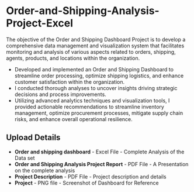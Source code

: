 # Order-and-Shipping-Analysis-Project-Excel
The objective of the Order and Shipping Dashboard Project is to develop a comprehensive data management and visualization system that facilitates monitoring and analysis of various aspects related to orders, shipping, agents, products, and locations within the organization.

*	Developed and implemented an Order and Shipping Dashboard to streamline order processing, optimize shipping logistics, and enhance customer satisfaction within the organization.
*	I conducted thorough analyses to uncover insights driving strategic decisions and process improvements. 
*	Utilizing advanced analytics techniques and visualization tools, I provided actionable recommendations to streamline inventory management, optimize procurement processes, mitigate supply chain risks, and enhance overall operational resilience. 

## Upload Details
* **Order and shipping dashboard** - Excel File - Complete Analysis of the Data set
* **Order and Shipping Analysis Project Report** - PDF File - A Presentation on the complete analysis
* **Project Description** - PDF File - Project description and details
* **Project** - PNG file - Screenshot of Dashboard for Reference

